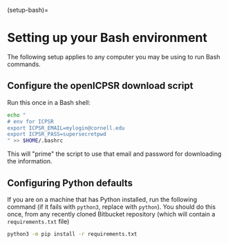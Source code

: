 (setup-bash)=
# Setting up your Bash environment

The following setup applies to any computer you may be using to run Bash commands.

## Configure the openICPSR download script

Run this once in a Bash shell:

```bash
echo "
# env for ICPSR
export ICPSR_EMAIL=mylogin@cornell.edu
export ICPSR_PASS=supersecretpwd
" >> $HOME/.bashrc
```

This will "prime" the script to use that email and password for downloading the information. 



## Configuring Python defaults

If you are on a machine that has Python installed, run the following command (if it fails with `python3`, replace with `python`). You should do this once, from any recently cloned Bitbucket repository (which will contain a `requirements.txt` file)

```bash
python3 -m pip install -r requirements.txt
```
